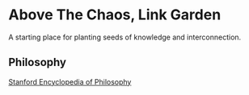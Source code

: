 # Above The Chaos, Link Garden

A starting place for planting seeds of knowledge and interconnection. 

## Philosophy
[Stanford Encyclopedia of Philosophy](https://plato.stanford.edu/contents.html)
